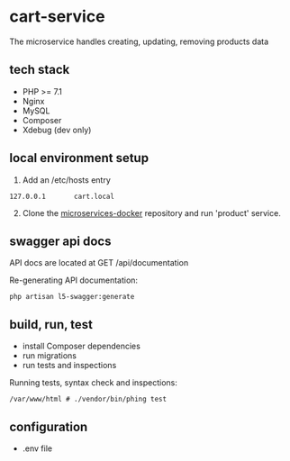 # cart-service

The microservice handles creating, updating, removing products data

## tech stack

* PHP >= 7.1
* Nginx
* MySQL
* Composer
* Xdebug (dev only)

## local environment setup

1. Add an /etc/hosts entry 
```
127.0.0.1       cart.local
```

2. Clone the [microservices-docker](https://github.com/microservices-docker) repository and run 'product' service.

## swagger api docs

API docs are located at GET /api/documentation

Re-generating API documentation:
```
php artisan l5-swagger:generate
```

## build, run, test

* install Composer dependencies
* run migrations
* run tests and inspections

Running tests, syntax check and inspections:
```
/var/www/html # ./vendor/bin/phing test
```

## configuration

* .env file
